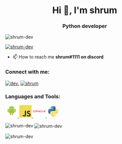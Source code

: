 <h1 align="center">Hi 👋, I'm shrum</h1>
<h3 align="center">Python developer</h3>

<p align="left"> <img src="https://komarev.com/ghpvc/?username=shrum-dev&label=Profile%20views&color=0e75b6&style=flat" alt="shrum-dev" /> </p>

<p align="left"> <a href="https://github.com/ryo-ma/github-profile-trophy"><img src="https://github-profile-trophy.vercel.app/?username=shrum-dev" alt="shrum-dev" /></a> </p>

- 📫 How to reach me **shrum#1111 on discord**

<h3 align="left">Connect with me:</h3>
<p align="left">
<a href="https://dev.to/dev." target="blank"><img align="center" src="https://raw.githubusercontent.com/rahuldkjain/github-profile-readme-generator/master/src/images/icons/Social/devto.svg" alt="dev." height="30" width="40" /></a>
<a href="https://discord.gg/shrum" target="blank"><img align="center" src="https://raw.githubusercontent.com/rahuldkjain/github-profile-readme-generator/master/src/images/icons/Social/discord.svg" alt="shrum" height="30" width="40" /></a>
</p>

<h3 align="left">Languages and Tools:</h3>
<p align="left"> <a href="https://developer.android.com" target="_blank" rel="noreferrer"> <img src="https://raw.githubusercontent.com/devicons/devicon/master/icons/android/android-original-wordmark.svg" alt="android" width="40" height="40"/> </a> <a href="https://developer.mozilla.org/en-US/docs/Web/JavaScript" target="_blank" rel="noreferrer"> <img src="https://raw.githubusercontent.com/devicons/devicon/master/icons/javascript/javascript-original.svg" alt="javascript" width="40" height="40"/> </a> <a href="https://www.oracle.com/" target="_blank" rel="noreferrer"> <img src="https://raw.githubusercontent.com/devicons/devicon/master/icons/oracle/oracle-original.svg" alt="oracle" width="40" height="40"/> </a> <a href="https://www.python.org" target="_blank" rel="noreferrer"> <img src="https://raw.githubusercontent.com/devicons/devicon/master/icons/python/python-original.svg" alt="python" width="40" height="40"/> </a> </p>

<p><img align="left" src="https://github-readme-stats.vercel.app/api/top-langs?username=shrum-dev&show_icons=true&locale=en&layout=compact" alt="shrum-dev" /></p>

<p>&nbsp;<img align="center" src="https://github-readme-stats.vercel.app/api?username=shrum-dev&show_icons=true&locale=en" alt="shrum-dev" /></p>

<p><img align="center" src="https://github-readme-streak-stats.herokuapp.com/?user=shrum-dev&" alt="shrum-dev" /></p>
